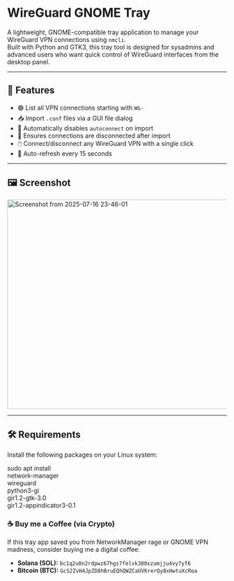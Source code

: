 # WireGuard GNOME Tray

A lightweight, GNOME-compatible tray application to manage your WireGuard VPN connections using `nmcli`.  
Built with Python and GTK3, this tray tool is designed for sysadmins and advanced users who want quick control of WireGuard interfaces from the desktop panel.

---

## 🚀 Features

- 🟢 List all VPN connections starting with `WG-`
- 📥 Import `.conf` files via a GUI file dialog
- 🚫 Automatically disables `autoconnect` on import
- 📴 Ensures connections are disconnected after import
- 🖱️ Connect/disconnect any WireGuard VPN with a single click
- 🔁 Auto-refresh every 15 seconds

---

## 🖼️ Screenshot

<img width="568" height="480" alt="Screenshot from 2025-07-16 23-46-01" src="https://github.com/user-attachments/assets/899a0dab-db20-4d56-a954-8e7ae5fc9f5e" />


---

## 🛠️ Requirements

Install the following packages on your Linux system:

sudo apt install \
  network-manager \
  wireguard \
  python3-gi \
  gir1.2-gtk-3.0 \
  gir1.2-appindicator3-0.1


### ☕ Buy me a Coffee (via Crypto)

If this tray app saved you from NetworkManager rage or GNOME VPN madness, consider buying me a digital coffee:

- **Solana (SOL):** `bc1q2u0n2rdpwz67hgs7felvk380xzumjju4vy7yf6`
- **Bitcoin (BTC):** `GcS2ZvH4JpZD8hBruEQhQWZCaUVKrerQy8xHwtuXcRoa`
